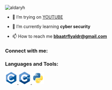 <p align="left"> <img src="https://komarev.com/ghpvc/?username=aldaryh&label=Profile%20views&color=0e75b6&style=flat" alt="aldaryh" /> </p>

- 🔭 I’m trying on [YOUTUBE](https://www.youtube.com/channel/UCMk0MD-XYR6ktoRJxe8nz8A)

- 🌱 I’m currently learning **cyber security**

- 📫 How to reach me **bbaatrflyaldr@gmail.com**

<h3 align="left">Connect with me:</h3>
<p align="left">
</p>

<h3 align="left">Languages and Tools:</h3>
<p align="left"> <a href="https://www.cprogramming.com/" target="_blank" rel="noreferrer"> <img src="https://raw.githubusercontent.com/devicons/devicon/master/icons/c/c-original.svg" alt="c" width="40" height="40"/> </a> <a href="https://www.w3schools.com/cpp/" target="_blank" rel="noreferrer"> <img src="https://raw.githubusercontent.com/devicons/devicon/master/icons/cplusplus/cplusplus-original.svg" alt="cplusplus" width="40" height="40"/> </a> <a href="https://www.python.org" target="_blank" rel="noreferrer"> <img src="https://raw.githubusercontent.com/devicons/devicon/master/icons/python/python-original.svg" alt="python" width="40" height="40"/> </a> </p>
